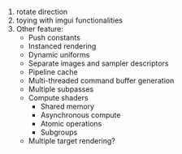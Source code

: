 1. rotate direction
2. toying with imgui functionalities
3. Other feature:
    - Push constants
    - Instanced rendering
    - Dynamic uniforms
    - Separate images and sampler descriptors
    - Pipeline cache
    - Multi-threaded command buffer generation
    - Multiple subpasses
    - Compute shaders
        - Shared memory
        - Asynchronous compute
        - Atomic operations
        - Subgroups
    - Multiple target rendering?
